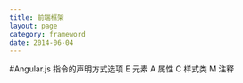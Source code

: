 ```yaml
---
title: 前端框架
layout: page
category: frameword
date: 2014-06-04
---
```

#Angular.js
指令的声明方式选项
E 元素 
A 属性
C 样式类
M 注释